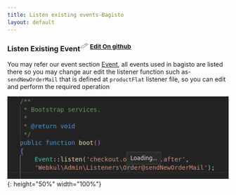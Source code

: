 ```yaml
---
title: Listen existing events-Bagisto
layout: default
---
```


### Listen Existing Event<sup><img src="/docs/assets/images/Icon-Pencil-Large.svg" width="19px" height="13px"/> <a class="nav-link" href="https://github.com/bagisto/bagisto-docs">Edit On github</a></sup>

You may refer our event section [Event](events.html), all events used in bagisto are listed there so you may change aur edit the listener function such as- `sendNewOrderMail` that is defined at `productFlat` listener file, so you can edit and perform the required operation

![Bagisto Root Directory](assets/images/Bagisto_Docs_Images/Events/define-event.png){: height="50%" width="100%"}


